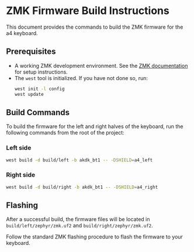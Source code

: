 # ZMK Firmware Build Instructions

This document provides the commands to build the ZMK firmware for the a4 keyboard.

## Prerequisites

- A working ZMK development environment. See the [ZMK documentation](https://zmk.dev/docs/development/setup) for setup instructions.
- The `west` tool is initialized. If you have not done so, run:
  ```bash
  west init -l config
  west update
  ```

## Build Commands

To build the firmware for the left and right halves of the keyboard, run the following commands from the root of the project:

### Left side

```bash
west build -d build/left -b akdk_bt1 -- -DSHIELD=a4_left
```

### Right side

```bash
west build -d build/right -b akdk_bt1 -- -DSHIELD=a4_right
```

## Flashing

After a successful build, the firmware files will be located in `build/left/zephyr/zmk.uf2` and `build/right/zephyr/zmk.uf2`.

Follow the standard ZMK flashing procedure to flash the firmware to your keyboard.
